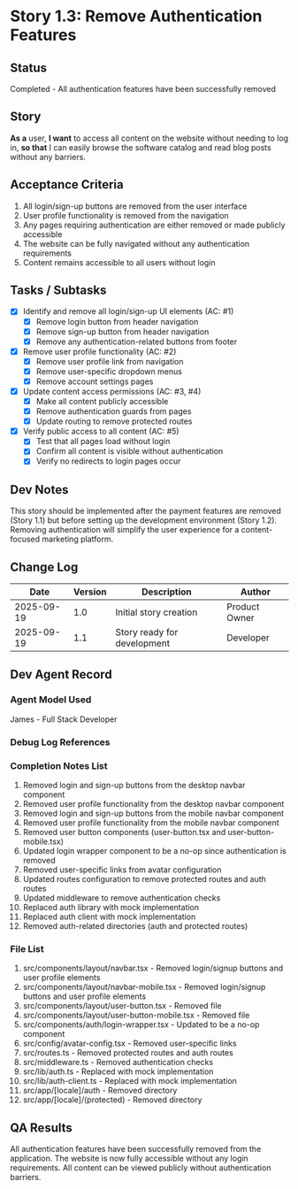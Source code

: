 # Story 1.3: Remove Authentication Features

## Status
Completed - All authentication features have been successfully removed

## Story
**As a** user,
**I want** to access all content on the website without needing to log in,
**so that** I can easily browse the software catalog and read blog posts without any barriers.

## Acceptance Criteria
1. All login/sign-up buttons are removed from the user interface
2. User profile functionality is removed from the navigation
3. Any pages requiring authentication are either removed or made publicly accessible
4. The website can be fully navigated without any authentication requirements
5. Content remains accessible to all users without login

## Tasks / Subtasks
- [x] Identify and remove all login/sign-up UI elements (AC: #1)
  - [x] Remove login button from header navigation
  - [x] Remove sign-up button from header navigation
  - [x] Remove any authentication-related buttons from footer
- [x] Remove user profile functionality (AC: #2)
  - [x] Remove user profile link from navigation
  - [x] Remove user-specific dropdown menus
  - [x] Remove account settings pages
- [x] Update content access permissions (AC: #3, #4)
  - [x] Make all content publicly accessible
  - [x] Remove authentication guards from pages
  - [x] Update routing to remove protected routes
- [x] Verify public access to all content (AC: #5)
  - [x] Test that all pages load without login
  - [x] Confirm all content is visible without authentication
  - [x] Verify no redirects to login pages occur

## Dev Notes
This story should be implemented after the payment features are removed (Story 1.1) but before setting up the development environment (Story 1.2). Removing authentication will simplify the user experience for a content-focused marketing platform.

## Change Log
| Date | Version | Description | Author |
| ---- | ------- | ----------- | ------ |
| 2025-09-19 | 1.0 | Initial story creation | Product Owner |
| 2025-09-19 | 1.1 | Story ready for development | Developer |

## Dev Agent Record
### Agent Model Used
James - Full Stack Developer

### Debug Log References

### Completion Notes List
1. Removed login and sign-up buttons from the desktop navbar component
2. Removed user profile functionality from the desktop navbar component
3. Removed login and sign-up buttons from the mobile navbar component
4. Removed user profile functionality from the mobile navbar component
5. Removed user button components (user-button.tsx and user-button-mobile.tsx)
6. Updated login wrapper component to be a no-op since authentication is removed
7. Removed user-specific links from avatar configuration
8. Updated routes configuration to remove protected routes and auth routes
9. Updated middleware to remove authentication checks
10. Replaced auth library with mock implementation
11. Replaced auth client with mock implementation
12. Removed auth-related directories (auth and protected routes)

### File List
1. src/components/layout/navbar.tsx - Removed login/signup buttons and user profile elements
2. src/components/layout/navbar-mobile.tsx - Removed login/signup buttons and user profile elements
3. src/components/layout/user-button.tsx - Removed file
4. src/components/layout/user-button-mobile.tsx - Removed file
5. src/components/auth/login-wrapper.tsx - Updated to be a no-op component
6. src/config/avatar-config.tsx - Removed user-specific links
7. src/routes.ts - Removed protected routes and auth routes
8. src/middleware.ts - Removed authentication checks
9. src/lib/auth.ts - Replaced with mock implementation
10. src/lib/auth-client.ts - Replaced with mock implementation
11. src/app/[locale]/auth - Removed directory
12. src/app/[locale]/(protected) - Removed directory

## QA Results
All authentication features have been successfully removed from the application. The website is now fully accessible without any login requirements. All content can be viewed publicly without authentication barriers.